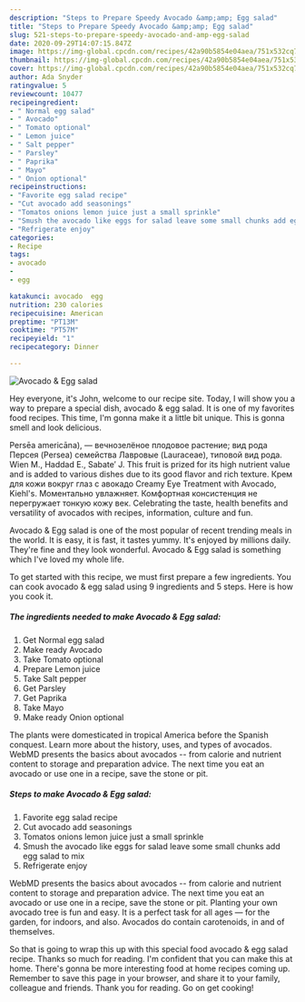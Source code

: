 ```yaml
---
description: "Steps to Prepare Speedy Avocado &amp;amp; Egg salad"
title: "Steps to Prepare Speedy Avocado &amp;amp; Egg salad"
slug: 521-steps-to-prepare-speedy-avocado-and-amp-egg-salad
date: 2020-09-29T14:07:15.847Z
image: https://img-global.cpcdn.com/recipes/42a90b5854e04aea/751x532cq70/avocado-egg-salad-recipe-main-photo.jpg
thumbnail: https://img-global.cpcdn.com/recipes/42a90b5854e04aea/751x532cq70/avocado-egg-salad-recipe-main-photo.jpg
cover: https://img-global.cpcdn.com/recipes/42a90b5854e04aea/751x532cq70/avocado-egg-salad-recipe-main-photo.jpg
author: Ada Snyder
ratingvalue: 5
reviewcount: 10477
recipeingredient:
- " Normal egg salad"
- " Avocado"
- " Tomato optional"
- " Lemon juice"
- " Salt pepper"
- " Parsley"
- " Paprika"
- " Mayo"
- " Onion optional"
recipeinstructions:
- "Favorite egg salad recipe"
- "Cut avocado add seasonings"
- "Tomatos onions lemon juice just a small sprinkle"
- "Smush the avocado like eggs for salad leave some small chunks add egg salad to mix"
- "Refrigerate enjoy"
categories:
- Recipe
tags:
- avocado
- 
- egg

katakunci: avocado  egg 
nutrition: 230 calories
recipecuisine: American
preptime: "PT13M"
cooktime: "PT57M"
recipeyield: "1"
recipecategory: Dinner

---
```



![Avocado &amp; Egg salad](https://img-global.cpcdn.com/recipes/42a90b5854e04aea/751x532cq70/avocado-egg-salad-recipe-main-photo.jpg)

Hey everyone, it's John, welcome to our recipe site. Today, I will show you a way to prepare a special dish, avocado &amp; egg salad. It is one of my favorites food recipes. This time, I'm gonna make it a little bit unique. This is gonna smell and look delicious.

Persēa americāna), — вечнозелёное плодовое растение; вид рода Персея (Persea) семейства Лавровые (Lauraceae), типовой вид рода. Wien M., Haddad E., Sabate′ J. This fruit is prized for its high nutrient value and is added to various dishes due to its good flavor and rich texture. Крем для кожи вокруг глаз с авокадо Creamy Eye Treatment with Avocado, Kiehl&#39;s. Моментально увлажняет. Комфортная консистенция не перегружает тонкую кожу век. Celebrating the taste, health benefits and versatility of avocados with recipes, information, culture and fun.

Avocado &amp; Egg salad is one of the most popular of recent trending meals in the world. It is easy, it is fast, it tastes yummy. It's enjoyed by millions daily. They're fine and they look wonderful. Avocado &amp; Egg salad is something which I've loved my whole life.


To get started with this recipe, we must first prepare a few ingredients. You can cook avocado &amp; egg salad using 9 ingredients and 5 steps. Here is how you cook it.

<!--inarticleads1-->

##### The ingredients needed to make Avocado &amp; Egg salad:

1. Get  Normal egg salad
1. Make ready  Avocado
1. Take  Tomato optional
1. Prepare  Lemon juice
1. Take  Salt pepper
1. Get  Parsley
1. Get  Paprika
1. Take  Mayo
1. Make ready  Onion optional


The plants were domesticated in tropical America before the Spanish conquest. Learn more about the history, uses, and types of avocados. WebMD presents the basics about avocados -- from calorie and nutrient content to storage and preparation advice. The next time you eat an avocado or use one in a recipe, save the stone or pit. 

<!--inarticleads2-->

##### Steps to make Avocado &amp; Egg salad:

1. Favorite egg salad recipe
1. Cut avocado add seasonings
1. Tomatos onions lemon juice just a small sprinkle
1. Smush the avocado like eggs for salad leave some small chunks add egg salad to mix
1. Refrigerate enjoy


WebMD presents the basics about avocados -- from calorie and nutrient content to storage and preparation advice. The next time you eat an avocado or use one in a recipe, save the stone or pit. Planting your own avocado tree is fun and easy. It is a perfect task for all ages — for the garden, for indoors, and also. Avocados do contain carotenoids, in and of themselves. 

So that is going to wrap this up with this special food avocado &amp; egg salad recipe. Thanks so much for reading. I'm confident that you can make this at home. There's gonna be more interesting food at home recipes coming up. Remember to save this page in your browser, and share it to your family, colleague and friends. Thank you for reading. Go on get cooking!
